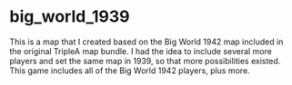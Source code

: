 # big_world_1939
This is a map that I created based on the Big World 1942 map included in the original TripleA map bundle. I had the idea to include several more players and set the same map in 1939, so that more possibilities existed. This game includes all of the Big World 1942 players, plus more.
